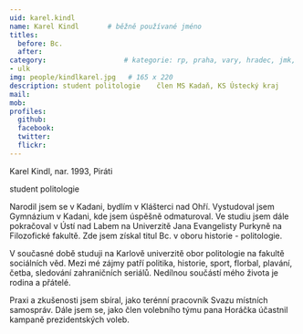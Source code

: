 ```yaml
---
uid: karel.kindl
name: Karel Kindl   	# běžně používané jméno
titles:
  before: Bc.
  after:
category:                 	# kategorie: rp, praha, vary, hradec, jmk, senat
- ulk
img: people/kindlkarel.jpg   # 165 x 220
description: student politologie    člen MS Kadaň, KS Ústecký kraj           	# kratký popis, max 160 znaků
mail: 
mob:	
profiles:
  github:
  facebook: 
  twitter: 
  flickr: 
---
```


Karel Kindl, nar. 1993, Piráti

student politologie

Narodil jsem se v Kadani, bydlím v Klášterci nad Ohří.
Vystudoval jsem Gymnázium v Kadani, kde jsem úspěšně odmaturoval. 
Ve studiu jsem dále pokračoval v Ústí nad Labem na Univerzitě Jana Evangelisty Purkyně na Filozofické fakultě. Zde jsem získal titul Bc. v oboru historie - politologie.   

V současné době studuji na Karlově univerzitě obor politologie na fakultě sociálních věd. 
Mezi mé zájmy patří politika, historie, sport, florbal, plavání, četba, sledování zahraničních seriálů. Nedílnou součástí mého života je rodina a přátelé.  

Praxi a zkušenosti jsem sbíral, jako terénní pracovník Svazu místních samospráv. Dále jsem se, jako člen volebního týmu pana Horáčka účastnil kampaně prezidentských voleb.
